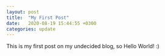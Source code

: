 ```yaml
---
layout: post
title:  "My First Post"
date:   2020-08-19 15:44:55 +0300
categories: update
---
```


This is my first post on my undecided blog, so Hello World! :) 